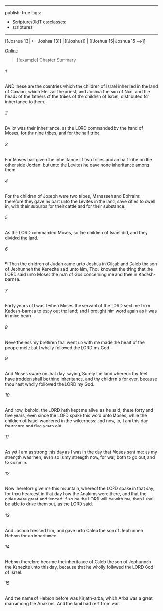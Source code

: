 

---
publish: true
tags:
  - Scripture/OldT
cssclasses:
  - scriptures
---
[[Joshua 13| <-- Joshua 13]] | [[Joshua]] | [[Joshua 15| Joshua 15 -->]]

[Online](https://churchofjesuschrist.org/study/scriptures/ot/josh/14?lang=eng)

>[!example] Chapter Summary
>
###### 1
AND these are the countries which the children of Israel inherited in the land of Canaan, which Eleazar the priest, and Joshua the son of Nun, and the heads of the fathers of the tribes of the children of Israel, distributed for inheritance to them.
###### 2
By lot was their inheritance, as the LORD commanded by the hand of Moses, for the nine tribes, and for the half tribe.
###### 3
For Moses had given the inheritance of two tribes and an half tribe on the other side Jordan: but unto the Levites he gave none inheritance among them.
###### 4
For the children of Joseph were two tribes, Manasseh and Ephraim: therefore they gave no part unto the Levites in the land, save cities to dwell in, with their suburbs for their cattle and for their substance.
###### 5
As the LORD commanded Moses, so the children of Israel did, and they divided the land.
###### 6
¶ Then the children of Judah came unto Joshua in Gilgal: and Caleb the son of Jephunneh the Kenezite said unto him, Thou knowest the thing that the LORD said unto Moses the man of God concerning me and thee in Kadesh-barnea.
###### 7
Forty years old was I when Moses the servant of the LORD sent me from Kadesh-barnea to espy out the land; and I brought him word again as it was in mine heart.
###### 8
Nevertheless my brethren that went up with me made the heart of the people melt: but I wholly followed the LORD my God.
###### 9
And Moses sware on that day, saying, Surely the land whereon thy feet have trodden shall be thine inheritance, and thy children's for ever, because thou hast wholly followed the LORD my God.
###### 10
And now, behold, the LORD hath kept me alive, as he said, these forty and five years, even since the LORD spake this word unto Moses, while the children of Israel wandered in the wilderness: and now, lo, I am this day fourscore and five years old.
###### 11
As yet I am as strong this day as I was in the day that Moses sent me: as my strength was then, even so is my strength now, for war, both to go out, and to come in.
###### 12
Now therefore give me this mountain, whereof the LORD spake in that day; for thou heardest in that day how the Anakims were there, and that the cities were great and fenced: if so be the LORD will be with me, then I shall be able to drive them out, as the LORD said.
###### 13
And Joshua blessed him, and gave unto Caleb the son of Jephunneh Hebron for an inheritance.
###### 14
Hebron therefore became the inheritance of Caleb the son of Jephunneh the Kenezite unto this day, because that he wholly followed the LORD God of Israel.
###### 15
And the name of Hebron before was Kirjath-arba; which Arba was a great man among the Anakims.  And the land had rest from war.



